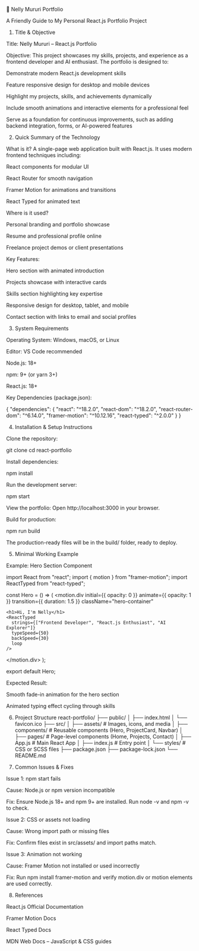 
📘 Nelly Mururi Portfolio

A Friendly Guide to My Personal React.js Portfolio Project

1. Title & Objective

Title: Nelly Mururi – React.js Portfolio

Objective:
This project showcases my skills, projects, and experience as a frontend developer and AI enthusiast. The portfolio is designed to:

Demonstrate modern React.js development skills

Feature responsive design for desktop and mobile devices

Highlight my projects, skills, and achievements dynamically

Include smooth animations and interactive elements for a professional feel

Serve as a foundation for continuous improvements, such as adding backend integration, forms, or AI-powered features

2. Quick Summary of the Technology

What is it?
A single-page web application built with React.js. It uses modern frontend techniques including:

React components for modular UI

React Router for smooth navigation

Framer Motion for animations and transitions

React Typed for animated text

Where is it used?

Personal branding and portfolio showcase

Resume and professional profile online

Freelance project demos or client presentations

Key Features:

Hero section with animated introduction

Projects showcase with interactive cards

Skills section highlighting key expertise

Responsive design for desktop, tablet, and mobile

Contact section with links to email and social profiles

3. System Requirements

Operating System: Windows, macOS, or Linux

Editor: VS Code recommended

Node.js: 18+

npm: 9+ (or yarn 3+)

React.js: 18+

Key Dependencies (package.json):

{
  "dependencies": {
    "react": "^18.2.0",
    "react-dom": "^18.2.0",
    "react-router-dom": "^6.14.0",
    "framer-motion": "^10.12.16",
    "react-typed": "^2.0.0"
  }
}

4. Installation & Setup Instructions

Clone the repository:

git clone <your-repo-url>
cd react-portfolio


Install dependencies:

npm install


Run the development server:

npm start


View the portfolio:
Open http://localhost:3000 in your browser.

Build for production:

npm run build


The production-ready files will be in the build/ folder, ready to deploy.

5. Minimal Working Example

Example: Hero Section Component

import React from "react";
import { motion } from "framer-motion";
import ReactTyped from "react-typed";

const Hero = () => (
  <motion.div
    initial={{ opacity: 0 }}
    animate={{ opacity: 1 }}
    transition={{ duration: 1.5 }}
    className="hero-container"
  >
    <h1>Hi, I'm Nelly</h1>
    <ReactTyped
      strings={["Frontend Developer", "React.js Enthusiast", "AI Explorer"]}
      typeSpeed={50}
      backSpeed={30}
      loop
    />
  </motion.div>
);

export default Hero;


Expected Result:

Smooth fade-in animation for the hero section

Animated typing effect cycling through skills

6. Project Structure
react-portfolio/
├── public/
│   ├── index.html
│   └── favicon.ico
├── src/
│   ├── assets/            # Images, icons, and media
│   ├── components/        # Reusable components (Hero, ProjectCard, Navbar)
│   ├── pages/             # Page-level components (Home, Projects, Contact)
│   ├── App.js             # Main React App
│   ├── index.js           # Entry point
│   └── styles/            # CSS or SCSS files
├── package.json
├── package-lock.json
└── README.md

7. Common Issues & Fixes

Issue 1: npm start fails

Cause: Node.js or npm version incompatible

Fix: Ensure Node.js 18+ and npm 9+ are installed. Run node -v and npm -v to check.

Issue 2: CSS or assets not loading

Cause: Wrong import path or missing files

Fix: Confirm files exist in src/assets/ and import paths match.

Issue 3: Animation not working

Cause: Framer Motion not installed or used incorrectly

Fix: Run npm install framer-motion and verify motion.div or motion elements are used correctly.

8. References

React.js Official Documentation

Framer Motion Docs

React Typed Docs

MDN Web Docs
 – JavaScript & CSS guides

